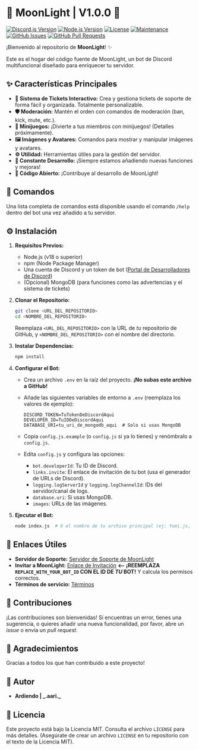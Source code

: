 # 🌸 MoonLight | V1.0.0 🥳

[![Discord.js Version](https://img.shields.io/badge/discord.js-v14-blue.svg?logo=discord&logoColor=white)](https://discord.js.org/#/)
[![Node.js Version](https://img.shields.io/badge/node.js-v18+-green.svg?logo=node.js&logoColor=white)](https://nodejs.org/)
[![License](https://img.shields.io/badge/license-MIT-brightgreen.svg)](LICENSE)  [![Maintenance](https://img.shields.io/badge/Maintained%3F-yes-green.svg)](https://github.com/YourUsername/MoonLight/graphs/commit-activity)
[![GitHub Issues](https://img.shields.io/github/issues/YourUsername/MoonLight.svg)](https://github.com/YourUsername/MoonLight/issues)
[![GitHub Pull Requests](https://img.shields.io/github/issues-pr/YourUsername/MoonLight.svg)](https://github.com/YourUsername/MoonLight/pulls)

¡Bienvenido al repositorio de **MoonLight**! ✨

Este es el hogar del código fuente de MoonLight, un bot de Discord multifuncional diseñado para enriquecer tu servidor.  

## ✨ Características Principales

*   **🎀 Sistema de Tickets Interactivo:**  Crea y gestiona tickets de soporte de forma fácil y organizada.  Totalmente personalizable.
*   **🛡️ Moderación:** Mantén el orden con comandos de moderación (ban, kick, mute, etc.).
*   **🥳 Minijuegos:**  ¡Divierte a tus miembros con minijuegos! (Detalles próximamente).
*   **🖼️ Imágenes y Avatares:**  Comandos para mostrar y manipular imágenes y avatares.
*   **⚙️ Utilidad:**  Herramientas útiles para la gestión del servidor.
*   **🚀 Constante Desarrollo:**  ¡Siempre estamos añadiendo nuevas funciones y mejoras!
*   **💖 Código Abierto:** ¡Contribuye al desarrollo de MoonLight!

## 📝 Comandos

Una lista completa de comandos está disponible usando el comando `/help` dentro del bot una vez añadido a tu servidor.

## ⚙️ Instalación

1.  **Requisitos Previos:**
    *   Node.js (v18 o superior)
    *   npm (Node Package Manager)
    *   Una cuenta de Discord y un token de bot ([Portal de Desarrolladores de Discord](https://discord.com/developers/applications))
    *   (Opcional) MongoDB (para funciones como las advertencias y el sistema de tickets)

2.  **Clonar el Repositorio:**

    ```bash
    git clone <URL_DEL_REPOSITORIO>
    cd <NOMBRE_DEL_REPOSITORIO>
    ```
     Reemplaza `<URL_DEL_REPOSITORIO>` con la URL de *tu* repositorio de GitHub, y `<NOMBRE_DEL_REPOSITORIO>` con el nombre del directorio.

3.  **Instalar Dependencias:**

    ```bash
    npm install
    ```

4.  **Configurar el Bot:**

    *   Crea un archivo `.env` en la raíz del proyecto.  **¡No subas este archivo a GitHub!**
    *   Añade las siguientes variables de entorno a `.env` (reemplaza los valores de ejemplo):

        ```
        DISCORD_TOKEN=TuTokenDeDiscordAqui
        DEVELOPER_ID=TuIDDeDiscordAqui
        DATABASE_URI=tu_uri_de_mongodb_aqui  # Solo si usas MongoDB
        ```

    *   Copia `config.js.example` (o `config.js` si ya lo tienes) y renómbralo a `config.js`.
    *   Edita `config.js` y configura las opciones:
        *   `bot.developerId`:  Tu ID de Discord.
        *   `links.invite`:  El enlace de invitación de *tu* bot (usa el generador de URLs de Discord).
        *   `logging.logServerId` y `logging.logChannelId`: IDs del servidor/canal de logs.
        *   `database.uri`: Si usas MongoDB.
        *   `images`: URLs de las imágenes.

5.  **Ejecutar el Bot:**

    ```bash
    node index.js  # O el nombre de tu archivo principal (ej: Yumi.js, bot.js, etc.)
    ```

## 🔗 Enlaces Útiles

*   **Servidor de Soporte:** [Servidor de Soporte de MoonLight](https://discord.gg/vZyQ3u5re2)
*   **Invitar a MoonLight:** [Enlace de Invitación](https://discord.com/api/oauth2/authorize?client_id=REPLACE_WITH_YOUR_BOT_ID&permissions=8&scope=bot%20applications.commands)  **<-- ¡REEMPLAZA `REPLACE_WITH_YOUR_BOT_ID` CON EL ID DE *TU* BOT!**  Y calcula los permisos correctos.
* **Términos de servicio:** [Términos](https://discord.com/terms)

## 🙌 Contribuciones

¡Las contribuciones son bienvenidas!  Si encuentras un error, tienes una sugerencia, o quieres añadir una nueva funcionalidad, por favor, abre un *issue* o envía un *pull request*.

## 💖 Agradecimientos

Gracias a todos los que han contribuido a este proyecto!

## 📝 Autor

*   **Ardiendo | \_.aari._**

## 📜 Licencia

Este proyecto está bajo la Licencia MIT.  Consulta el archivo `LICENSE` para más detalles.  (Asegúrate de crear un archivo `LICENSE` en tu repositorio con el texto de la Licencia MIT).
